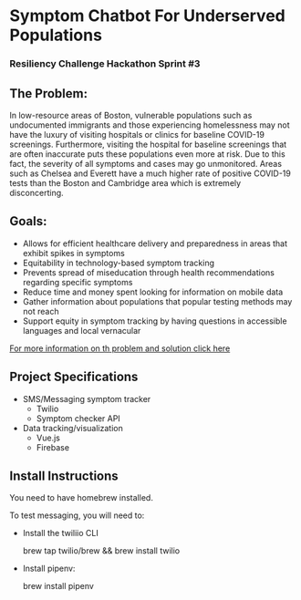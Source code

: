 # Symptom Chatbot For Underserved Populations
### Resiliency Challenge Hackathon Sprint #3




## The Problem: 
 In low-resource areas of Boston, vulnerable populations such as undocumented immigrants and those experiencing 
 homelessness may not have the luxury of visiting hospitals or clinics for baseline COVID-19 screenings. Furthermore, 
 visiting the hospital for baseline screenings that are often inaccurate puts these populations even more at risk. 
 Due to this fact, the severity of all symptoms and cases may go unmonitored. Areas such as Chelsea and Everett have a 
 much higher rate of positive COVID-19 tests than the Boston and Cambridge area which is extremely disconcerting. 
 
## Goals:
* Allows for efficient healthcare delivery and preparedness in areas that exhibit spikes in symptoms
* Equitability in technology-based symptom tracking
* Prevents spread of miseducation through health recommendations regarding specific symptoms
* Reduce time and money spent looking for information on mobile data
* Gather information about populations that popular testing methods may not reach
* Support equity in symptom tracking by having questions in accessible languages and local vernacular 

 [For more information on th problem and solution click here](https://docs.google.com/document/d/1gxbA9LDHWn-PT-baF3bczof_DNbejiGAD6M3sFGeZ8M/edit?usp=sharing)



## Project Specifications
* SMS/Messaging symptom tracker
  - Twilio
  - Symptom checker API
* Data tracking/visualization
  - Vue.js
  - Firebase

## Install Instructions

You need to have homebrew installed. 

To test messaging, you will need to:

- Install the twiliio CLI

     brew tap twilio/brew && brew install twilio
     
- Install pipenv:
    
    brew install pipenv
    
    

  
